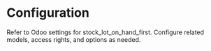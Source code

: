 # Configuration

Refer to Odoo settings for stock_lot_on_hand_first. Configure related models, access rights, and options as needed.
